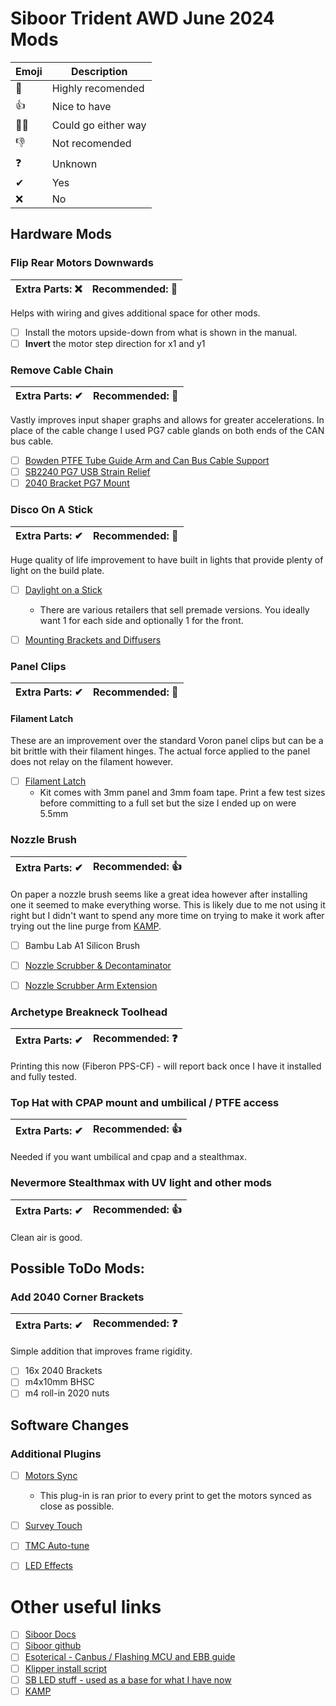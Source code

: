 # Siboor Trident AWD June 2024 Mods

| Emoji | Description         |
| ----- | ------------------- |
| 💯     | Highly recomended   |
| 👍     | Nice to have        |
| 🤷‍♂️     | Could go either way |
| 👎     | Not recomended      |
| ❓     | Unknown             |
| ✔     | Yes                 |
| ❌     | No                  |

## Hardware Mods
### Flip Rear Motors Downwards
| Extra Parts: ❌ | Recommended: 💯 |
| -------------- | -------------- |

Helps with wiring and gives additional space for other mods.
- [ ] Install the motors upside-down from what is shown in the manual.
- [ ] **Invert** the motor step direction for x1 and y1

### Remove Cable Chain
| Extra Parts: ✔ | Recommended: 💯 |
| -------------- | -------------- |

Vastly improves input shaper graphs and allows for greater accelerations. In place of the cable change I used PG7 cable glands on both ends of the CAN bus cable.
  - [ ] [Bowden PTFE Tube Guide Arm and Can Bus Cable Support](https://www.printables.com/model/978123-voron-bowden-ptfe-tube-guide-arm-and-canbus-cable)
  - [ ] [SB2240 PG7 USB Strain Relief](https://www.printables.com/model/676208-sb2209-sb2240-pg7cnlinko-usb-strain-relief)
  - [ ] [2040 Bracket PG7 Mount](https://www.printables.com/model/1000097-2040-bracket-pg7-mount)

### Disco On A Stick
| Extra Parts: ✔ | Recommended: 💯 |
| -------------- | -------------- |

Huge quality of life improvement to have built in lights that provide plenty of light on the build plate.
- [ ] [Daylight on a Stick](https://github.com/VoronDesign/Voron-Hardware/tree/master/Daylight)
	- There are various retailers that sell premade versions. You ideally want 1 for each side and optionally 1 for the front. 
- [ ] [Mounting Brackets and Diffusers](https://www.printables.com/model/795364-voron-discodaylight-on-a-stick-led-mount-tray-with)


### Panel Clips
| Extra Parts: ✔ | Recommended: 💯 |
| -------------- | -------------- |

#### Filament Latch
These are an improvement over the standard Voron panel clips but can be a bit brittle with their filament hinges. The actual force applied to the panel does not relay on the filament however.
- [ ] [Filament Latch](https://www.printables.com/model/172368-voron-24-filament-latch-or-any-2020-extrusion)
	- Kit comes with 3mm panel and 3mm foam tape. Print a few test sizes before committing to a full set but the size I ended up on were 5.5mm


### Nozzle Brush
| Extra Parts: ✔ | Recommended: 👍 |
| -------------- | -------------- |

On paper a nozzle brush seems like a great idea however after installing one it seemed to make everything worse. This is likely due to me not using it right but I didn't want to spend any more time on trying to make it work after trying out the line purge from [KAMP](https://github.com/kyleisah/Klipper-Adaptive-Meshing-Purging/tree/main). 
- [ ] Bambu Lab A1 Silicon Brush
- [ ] [Nozzle Scrubber & Decontaminator](https://www.printables.com/model/796563-nozzle-scrubber-decontaminator-for-voron-24-using)
- [ ] [Nozzle Scrubber Arm Extension](https://www.printables.com/model/298565-nozzle-scrubber-arm-extension-voron-trident)


### Archetype Breakneck Toolhead
| Extra Parts: ✔ | Recommended: ❓ |
| -------------- | -------------- |

Printing this now (Fiberon PPS-CF) - will report back once I have it installed and fully tested.

### Top Hat with CPAP mount and umbilical / PTFE access
| Extra Parts: ✔ | Recommended: 👍 |
| -------------- | -------------- |

Needed if you want umbilical and cpap and a stealthmax.

### Nevermore Stealthmax with UV light and other mods
| Extra Parts: ✔ | Recommended: 👍 |
| -------------- | -------------- |

Clean air is good.

## Possible ToDo Mods:

### Add 2040 Corner Brackets
| Extra Parts: ✔ | Recommended: ❓ |
| -------------- | -------------- |

Simple addition that improves frame rigidity.
- [ ] 16x 2040 Brackets
- [ ] m4x10mm BHSC
- [ ] m4 roll-in 2020 nuts

## Software Changes

### Additional Plugins
- [ ] [Motors Sync](https://github.com/MRX8024/motors-sync/blob/main/wiki/EN.md)
	- This plug-in is ran prior to every print to get the motors synced as close as possible.
- [ ] [Survey Touch](https://docs.cartographer3d.com/cartographer-probe/survey-touch)
- [ ] [TMC Auto-tune](https://github.com/andrewmcgr/klipper_tmc_autotune)
- [ ] [LED Effects](https://github.com/julianschill/klipper-led_effect)


# Other useful links
- [ ] [Siboor Docs](https://docs.siboor.com/siboor-trident-june)
- [ ] [Siboor github](https://github.com/Lzhikai/SIBOOR-Voron-Trident-June)
- [ ] [Esoterical - Canbus / Flashing MCU and EBB guide](https://canbus.esoterical.online/Getting_Started.html)
- [ ] [Klipper install script](https://github.com/dw-0/kiauh)
- [ ] [SB LED stuff - used as a base for what I have now](https://github.com/VoronDesign/Voron-Stealthburner/blob/main/Firmware/stealthburner_leds.cfg)
- [ ] [KAMP](https://github.com/kyleisah/Klipper-Adaptive-Meshing-Purging/tree/main)